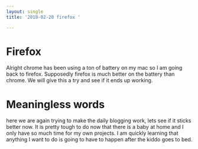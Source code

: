 ```yaml
---
layout: single
title: '2018-02-20 firefox '

---
```


# Firefox
Alright chrome has been using a ton of battery on my mac so I am going back to firefox.  Supposedly firefox is much better on the battery than chrome. We will give this a try and see if it ends up working. 

# Meaningless words
here we are again trying to make the daily blogging work, lets see if it sticks better now.  It is pretty tough to do now that there is a baby at home and I only have so much time for my own projects.  I am quickly learning that anything I want to do is going to have to happen after the kiddo goes to bed.  